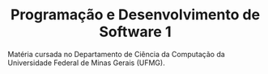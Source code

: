 <h1 align="center"> Programação e Desenvolvimento de Software 1 </h1>

Matéria cursada no Departamento de Ciência da Computação da Universidade Federal de Minas Gerais (UFMG).
